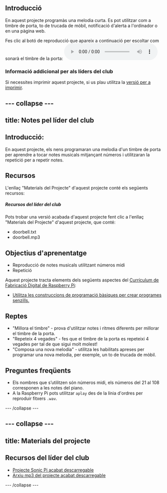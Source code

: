 ## Introducció

En aquest projecte programàs una melodia curta. Es pot utilitzar com a timbre de porta, to de trucada de mòbil, notificació d'alerta a l'ordinador o en una pàgina web.

<div id="audio-preview" class="pdf-hidden">
Fes clic al botó de reproducció que apareix a continuació per escoltar com sonarà el timbre de la porta: 
<audio controls preload> 
  <source src="resources/doorbell.mp3" type="audio/mpeg"> 
El teu navegador no admet l'element <code>d'àudio</code>.
</audio>
</div>

### Informació addicional per als líders del club

Si necessites imprimir aquest projecte, si us plau utilitza la [versió per a imprimir](https://projects.raspberrypi.org/ca-ES/projects/compose-tune/print).

--- collapse ---
---
title: Notes pel líder del club
---

## Introducció:

En aquest projecte, els nens programaran una melodia d'un timbre de porta per aprendre a tocar notes musicals mitjançant números i utilitzaran la repetició per a repetir notes.

## Recursos

L'enllaç "Materials del Projecte" d'aquest projecte conté els següents recursos:

##### Recursos del líder del club

Pots trobar una versió acabada d'aquest projecte fent clic a l'enllaç "Materials del Projecte" d'aquest projecte, que conté:

* doorbell.txt
* doorbell.mp3

## Objectius d'aprenentatge

* Reproducció de notes musicals utilitzant números midi
* Repetició

Aquest projecte tracta elements dels següents aspectes del [Currículum de Fabricació Digital de Raspberry Pi](https://rpf.io/curriculum):

* [Utilitza les construccions de programació bàsiques per crear programes senzills.](https://www.raspberrypi.org/curriculum/programming/creator)

## Reptes

* "Millora el timbre" - prova d'utilitzar notes i ritmes diferents per millorar el timbre de la porta.
* "Repeteix 4 vegades" - fes que el timbre de la porta es repeteixi 4 vegades per tal de que sigui molt molest!
* "Composa una nova melodia" - utilitza les habilitats apreses per programar una nova melodia, per exemple, un to de trucada de mòbil.

## Preguntes freqüents

* Els nombres que s’utilitzen són números midi, els números del 21 al 108 corresponen a les notes del piano.
* A la Raspberry Pi pots utilitzar `aplay` des de la línia d'ordres per reproduir fitxers `.wav`.

--- /collapse ---

--- collapse ---
---
title: Materials del projecte
---

## Recursos del líder del club

* [Projecte Sonic Pi acabat descarregable](resources/doorbell.txt)
* [Arxiu mp3 del projecte acabat descarregable](resources/doorbell.mp3)

--- /collapse ---